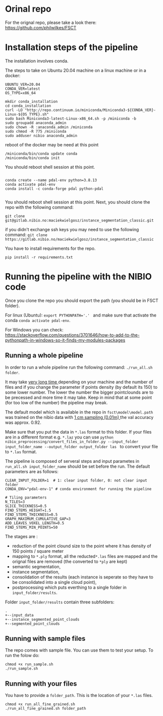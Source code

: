 # Orinal repo
For the orignal repo, please take a look there: https://github.com/philwilkes/FSCT



# Installation steps of the pipeline
The installation involves conda.

The steps to take on Ubuntu 20.04 machine on a linux machine or in a docker:

```
UBUNTU_VER=20.04
CONDA_VER=latest
OS_TYPE=x86_64

mkdir conda_installation
cd conda_installation
curl -LO "http://repo.continuum.io/miniconda/Miniconda3-${CONDA_VER}-Linux-${OS_TYPE}.sh"
sudo bash Miniconda3-latest-Linux-x86_64.sh -p /miniconda -b
sudo groupadd anaconda_admin
sudo chown -R :anaconda_admin /miniconda
sudo chmod -R 775 /miniconda 
sudo adduser nibio anaconda_admin 
```
reboot of the docker may be need at this point
```
/miniconda/bin/conda update conda
/miniconda/bin/conda init

```
You should reboot shell session at this point.
```

conda create --name pdal-env python=3.8.13
conda activate pdal-env
conda install -c conda-forge pdal python-pdal


```
You should reboot shell session at this point. 
Next, you should clone the repo with the following command: 

```
git clone git@gitlab.nibio.no:maciekwielgosz/instance_segmentation_classic.git
```
if you didn't exchange ssh keys you may need to use the following command:
 `git clone https://gitlab.nibio.no/maciekwielgosz/instance_segmentation_classic`

You have to install requirements for the repo.
 ```
 pip install -r requirements.txt
 ```

# Running the pipeline with the NIBIO code

Once you clone the repo you should export the path (you should be in FSCT folder).

For linux (Ubuntu): `export PYTHONPATH='.' ` and make sure that activate the conda `conda activate pdal-env`.

For Windows you can check: <https://stackoverflow.com/questions/3701646/how-to-add-to-the-pythonpath-in-windows-so-it-finds-my-modules-packages>


## Running a whole pipeline
In order to run a whole pipeline run the following command: `./run_all.sh folder`. 

It may take <ins> very long time </ins> depending on your machine and the number of files and if you change the parameter if points density (by default its 150) to some lower number. The lower the number the bigger pointclounds are to be precessed and more time it may take. Keep in mind that at some point (for too low of the number) the pipeline may break. 

The default model which is available in the repo in `fsct\model\model.path` was trained on the nibio data with <ins> 1 cm sampling (0.01m) </ins> the val accuracy was approx. 0.92.

Make sure that you put the data in `*.las` format to this folder. If your files are in a different format e.g. `*.laz` you can use `python nibio_preprocessing/convert_files_in_folder.py --input_folder input_folder_name --output_folder output_folder las ` to convert your file to `*.las` format. 

The pipeline is composed of serveral steps and input parametes in `run_all.sh input_folder_name` should be set before the run. The default parameters are as follows:
```
CLEAR_INPUT_FOLDER=1  # 1: clear input folder, 0: not clear input folder
CONDA_ENV="pdal-env-1" # conda environment for running the pipeline

# Tiling parameters
N_TILES=3
SLICE_THICKNESS=0.5
FIND_STEMS_HEIGHT=1.5
FIND_STEMS_THICKNESS=0.5
GRAPH_MAXIMUM_CUMULATIVE_GAP=3
ADD_LEAVES_VOXEL_LENGTH=0.5
FIND_STEMS_MIN_POINTS=50
```
The stages are :
* reduction of the point clound size to the point where it has density of 150 points / square meter
* mapping to `*.ply` format, all the reducted`*.las` files are mapped and the orignal files are removed (the converted to `*ply` are kept)
* semantic segmentation,
* instance segmentation,
* consolidation of the results (each instance is seperate so they have to be consolidated into a single cloud point),
* postprocessing which puts everthing to a single folder in `input_folder/results`. 

Folder `input_folder/results` contain three subfolders: 
```
.
+--input_data
+--instance_segmented_point_clouds
+--segmented_point_clouds
```

## Running with sample files
The repo comes with sample file. You can use them to test your setup. To run the folow do:
```
chmod +x run_sample.sh
./run_sample.sh
```

## Running with your files
You have to provide a `folder_path`. This is the location of your `*.las` files.

```
chmod +x run_all_fine_grained.sh
./run_all_fine_grained.sh folder_path
```
